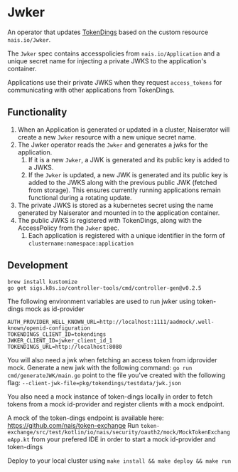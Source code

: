 # Jwker
An operator that updates [TokenDings](https://github.com/nais/token-exchange) based on the custom resource `nais.io/Jwker`.

The `Jwker` spec contains accesspolicies from `nais.io/Application` and a unique secret name for injecting a private JWKS to the application's container.

Applications use their private JWKS when they request `access_tokens` for communicating with other applications from TokenDings.

## Functionality
1. When an Application is generated or updated in a cluster, Naiserator will create a new `Jwker` resource with a new unique secret name.
1. The Jwker operator reads the `Jwker` and generates a jwks for the application. 
    1. If it is a new `Jwker`, a JWK is generated and its public key is added to a JWKS.
    1. If the `Jwker` is updated, a new JWK is generated and its public key is added to the JWKS along with the previous public JWK (fetched from storage). This ensures currently running applications remain functional during a rotating update.
1. The private JWKS is stored as a kubernetes secret using the name generated by Naiserator and mounted in to the application container.
1. The public JWKS is registered with TokenDings, along with the AccessPolicy from the `Jwker` spec.
    1. Each application is registered with a unique identifier in the form of `clustername:namespace:application` 

## Development
```
brew install kustomize
go get sigs.k8s.io/controller-tools/cmd/controller-gen@v0.2.5
```

The following environment variables are used to run jwker using token-dings mock as id-provider
```
AUTH_PROVIDER_WELL_KNOWN_URL=http://localhost:1111/aadmock/.well-known/openid-configuration
TOKENDINGS_CLIENT_ID=tokendings
JWKER_CLIENT_ID=jwker_client_id_1
TOKENDINGS_URL=http://localhost:8080
```

You will also need a jwk when fetching an access token from idprovider mock.
Generate a new jwk with the following command:
`go run cmd/generateJWK/main.go`
point to the file you've created with the following flag:
`--client-jwk-file=pkg/tokendings/testdata/jwk.json`


You also need a mock instance of token-dings locally in order to fetch tokens from a mock id-provider and register clients with a mock endpoint.

A mock of the token-dings endpoint is available here:
https://github.com/nais/token-exchange
Run `token-exchange/src/test/kotlin/io/nais/security/oauth2/mock/MockTokenExchangeApp.kt` from your prefered IDE in order to start a mock id-provider and token-dings

Deploy to your local cluster using
`make install && make deploy && make run`

